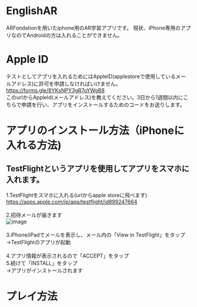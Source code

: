 # EnglishAR
ARFondationを用いたiphone用のAR学習アプリです。
現状、iPhone専用のアプリなのでAndroidの方は入れることができません。

# Apple ID
テストとしてアプリを入れるためにはAppleID(applestoreで使用しているメールアドレス)に許可を申請しなければいけません。
https://forms.gle/8YKsNPY3gR7oYWgB8 <br>
このurlからAppleId(メールアドレス)を教えてください。3日から1週間以内にこちらで申請を行い、アプリをインストールするためのコードをお送りします。

# アプリのインストール方法（iPhoneに入れる方法)
## TestFlightというアプリを使用してアプリをスマホに入れます。
1.TestFlightをスマホに入れる(urlからapple storeに飛べます)<br>
https://apps.apple.com/jp/app/testflight/id899247664<br><br>
2.招待メールが届きます<br>
![image](https://user-images.githubusercontent.com/69417078/140108457-240187df-165c-43e2-a21b-4bc264b232bb.png)<br><br>
3.iPhone/iPadでメールを表示し、メール内の「View in TestFlight」をタップ
→TestFlightのアプリが起動<br><br>
4.アプリ情報が表示されるので「ACCEPT」をタップ<br>
5.続けて「INSTALL」をタップ<br>
→アプリがインストールされます
# プレイ方法

